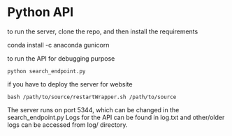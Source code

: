 # Python API  

to run the server, clone the repo, and then install the requirements 

conda install -c anaconda gunicorn

to run the API for debugging purpose

```
python search_endpoint.py
```

if you have to deploy the server for website

```
bash /path/to/source/restartWrapper.sh /path/to/source
```

The server runs on port 5344, which can be changed in the search_endpoint.py
Logs for the API can be found in log.txt and other/older logs can be accessed from log/ directory.
